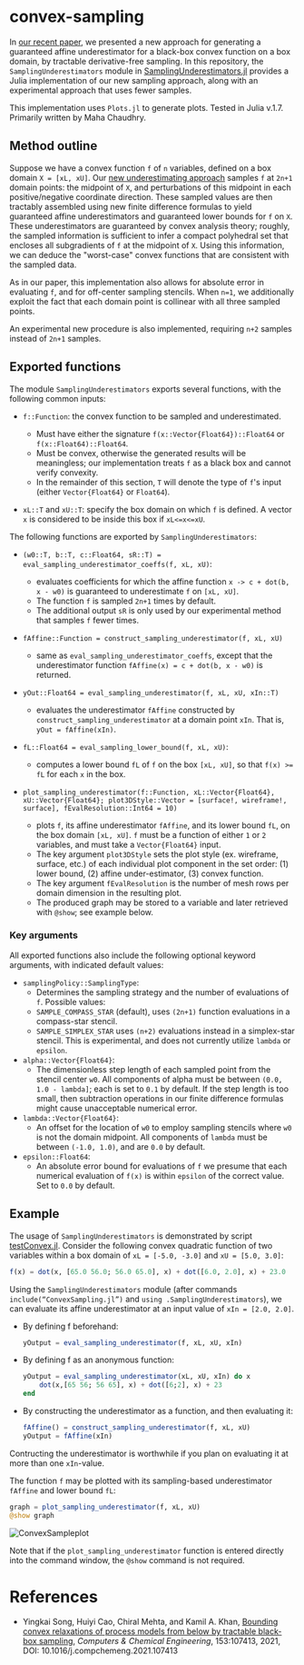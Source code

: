 # convex-sampling

In [our recent paper](https://doi.org/10.1016/j.compchemeng.2021.107413), we presented a new approach for generating a guaranteed affine underestimator for a black-box convex function on a box domain, by tractable derivative-free sampling.
In this repository, the `SamplingUnderestimators` module in [SamplingUnderestimators.jl](src/SamplingUnderestimators.jl) provides a Julia implementation  of our new sampling approach, along with an experimental approach that uses fewer samples.

This implementation uses `Plots.jl` to generate plots. Tested in Julia v.1.7. Primarily written by Maha Chaudhry.

## Method outline

Suppose we have a convex function `f` of `n` variables, defined on a box domain `X = [xL, xU]`. Our [new underestimating approach](https://doi.org/10.1016/j.compchemeng.2021.107413) samples `f` at `2n+1` domain points: the midpoint of `X`, and perturbations of this midpoint in each positive/negative coordinate direction. These sampled values are then tractably assembled using new finite difference formulas to yield guaranteed affine underestimators and guaranteed lower bounds for `f` on `X`. These underestimators are guaranteed by convex analysis theory; roughly, the sampled information is sufficient to infer a compact polyhedral set that encloses all subgradients of `f` at the midpoint of `X`. Using this information, we can deduce the "worst-case" convex functions that are consistent with the sampled data.

As in our paper, this implementation also allows for absolute error in evaluating `f`, and for off-center sampling stencils. When `n=1`, we additionally exploit the fact that each domain point is collinear with all three sampled points.

An experimental new procedure is also implemented, requiring `n+2` samples instead of `2n+1` samples.

## Exported functions

The module `SamplingUnderestimators` exports several functions, with the following common inputs:

- `f::Function`: the convex function to be sampled and underestimated.
  - Must have either the signature `f(x::Vector{Float64})::Float64` or `f(x::Float64)::Float64`. 
  - Must be convex, otherwise the generated results will be meaningless; our implementation treats `f` as a black box and cannot verify convexity. 
  - In the remainder of this section, `T` will denote the type of `f`'s input (either `Vector{Float64}` or `Float64`).

- `xL::T` and `xU::T`: specify the box domain on which `f` is defined. A vector `x` is considered to be inside this box if `xL<=x<=xU`.

The following functions are exported by `SamplingUnderestimators`:

- `(w0::T, b::T, c::Float64, sR::T) = eval_sampling_underestimator_coeffs(f, xL, xU)`:
  - evaluates coefficients for which the affine function `x -> c + dot(b, x - w0)` is guaranteed to underestimate `f` on `[xL, xU]`. 
  - The function `f` is sampled `2n+1` times by default.
  - The additional output `sR` is only used by our experimental method that samples `f` fewer times.

- `fAffine::Function = construct_sampling_underestimator(f, xL, xU)`
  - same as `eval_sampling_underestimator_coeffs`, except that the underestimator function `fAffine(x) = c + dot(b, x - w0)` is returned.

- `yOut::Float64 = eval_sampling_underestimator(f, xL, xU, xIn::T)`
  - evaluates the underestimator `fAffine` constructed by `construct_sampling_underestimator` at a domain point `xIn`. That is, `yOut = fAffine(xIn)`.

-  `fL::Float64 = eval_sampling_lower_bound(f, xL, xU)`:
    - computes a lower bound `fL` of `f` on the box `[xL, xU]`, so that `f(x) >= fL` for each `x` in the box.

-  `plot_sampling_underestimator(f::Function, xL::Vector{Float64}, xU::Vector{Float64}; plot3DStyle::Vector = [surface!, wireframe!, surface], fEvalResolution::Int64 = 10)`
    -  plots `f`, its affine underestimator `fAffine`, and its lower bound `fL`, on the box domain `[xL, xU]`. `f` must be a function of either `1` or `2` variables, and must take a `Vector{Float64}` input.
    - The key argument `plot3DStyle` sets the plot style (ex. wireframe, surface, etc.) of each individual plot component in the set order: (1) lower bound, (2) affine under-estimator, (3) convex function.
    - The key argument `fEvalResolution` is the number of mesh rows per domain dimension in the resulting plot.
    - The produced graph may be stored to a variable and later retrieved with `@show`; see example below.

### Key arguments

All exported functions also include the following optional keyword arguments, with indicated default values:
- `samplingPolicy::SamplingType`:
  - Determines the sampling strategy and the number of evaluations of `f`. Possible values: 
  - `SAMPLE_COMPASS_STAR` (default),  uses `(2n+1)` function evaluations in a compass-star stencil. 
  - `SAMPLE_SIMPLEX_STAR` uses `(n+2)` evaluations instead in a simplex-star stencil. This is experimental, and does not currently utilize `lambda` or `epsilon`.
- `alpha::Vector{Float64}`:
  - The dimensionless step length of each sampled point from the stencil center `w0`. All components of alpha must be between `(0.0, 1.0 - lambda]`; each is set to `0.1` by default. If the step length is too small, then subtraction operations in our finite difference formulas might cause unacceptable numerical error.
- `lambda::Vector{Float64}`:
  - An offset for the location of `w0` to employ sampling stencils where `w0` is not the domain midpoint. All components of `lambda` must be between `(-1.0, 1.0)`, and are `0.0` by default.
- `epsilon::Float64`:
  - An absolute error bound for evaluations of `f` we presume that each numerical evaluation of `f(x)` is within `epsilon` of the correct value. Set to `0.0` by default.

## Example

The usage of `SamplingUnderestimators` is demonstrated by script [testConvex.jl](test/testConvex.jl).
Consider the following convex quadratic function of two variables within a box domain of `xL = [-5.0, -3.0]` and `xU = [5.0, 3.0]`:

```Julia
f(x) = dot(x, [65.0 56.0; 56.0 65.0], x) + dot([6.0, 2.0], x) + 23.0
```

Using the `SamplingUnderestimators` module (after commands `include(“ConvexSampling.jl”)` and `using .SamplingUnderestimators`), we can evaluate its affine underestimator at an input value of `xIn = [2.0, 2.0]`.
- By defining f beforehand:
  ```Julia
  yOutput = eval_sampling_underestimator(f, xL, xU, xIn)
  ```

- By defining f as an anonymous function:
  ```Julia
  yOutput = eval_sampling_underestimator(xL, xU, xIn) do x
      dot(x,[65 56; 56 65], x) + dot([6;2], x) + 23
  end
  ```

- By constructing the underestimator as a function, and then evaluating it:
  ```Julia
  fAffine() = construct_sampling_underestimator(f, xL, xU)
  yOutput = fAffine(xIn)
  ```
Contructing the underestimator is worthwhile if you plan on evaluating it at more than one `xIn`-value.

The function `f` may be plotted with its sampling-based underestimator `fAffine` and lower bound `fL`:
   ```Julia
  graph = plot_sampling_underestimator(f, xL, xU)
  @show graph
   ```

![ConvexSampleplot](https://user-images.githubusercontent.com/104848815/173203263-26bdc553-c1b5-496a-913f-eeb0553461d7.png)

Note that if the `plot_sampling_underestimator` function is entered directly into the command window, the `@show` command is not required.

# References

- Yingkai Song, Huiyi Cao, Chiral Mehta, and Kamil A. Khan, [Bounding convex relaxations of process models from below by tractable black-box sampling]( https://doi.org/10.1016/j.compchemeng.2021.107413), _Computers & Chemical Engineering_, 153:107413, 2021, DOI: 10.1016/j.compchemeng.2021.107413

